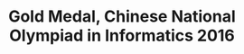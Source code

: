 ---
title: "Gold Medal, Chinese National Olympiad in Informatics 2016"
year: 2016
selected: true
---